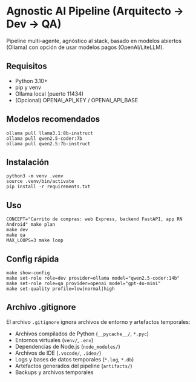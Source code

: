 # Agnostic AI Pipeline (Arquitecto → Dev → QA)
Pipeline multi-agente, agnóstico al stack, basado en modelos abiertos (Ollama) con opción de usar modelos pagos (OpenAI/LiteLLM).

## Requisitos
- Python 3.10+
- pip y venv
- Ollama local (puerto 11434)
- (Opcional) OPENAI_API_KEY / OPENAI_API_BASE

## Modelos recomendados
    ollama pull llama3.1:8b-instruct
    ollama pull qwen2.5-coder:7b
    ollama pull qwen2.5:7b-instruct

## Instalación
    python3 -m venv .venv
    source .venv/bin/activate
    pip install -r requirements.txt

## Uso
    CONCEPT="Carrito de compras: web Express, backend FastAPI, app RN Android" make plan
    make dev
    make qa
    MAX_LOOPS=3 make loop

## Config rápida
    make show-config
    make set-role role=dev provider=ollama model="qwen2.5-coder:14b"
    make set-role role=qa provider=openai model="gpt-4o-mini"
    make set-quality profile=low|normal|high

## Archivo .gitignore
El archivo `.gitignore` ignora archivos de entorno y artefactos temporales:
- Archivos compilados de Python (`__pycache__/`, `*.pyc`)
- Entornos virtuales (`venv/`, `.env`)
- Dependencias de Node.js (`node_modules/`)
- Archivos de IDE (`.vscode/`, `.idea/`)
- Logs y bases de datos temporales (`*.log`, `*.db`)
- Artefactos generados del pipeline (`artifacts/`)
- Backups y archivos temporales
